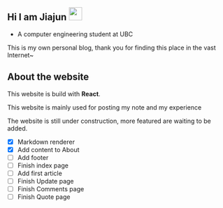 ## Hi I am Jiajun <img src="https://github.com/Light-City/Light-City/blob/main/wave.gif?raw=true" width="30px">

- A computer engineering student at UBC

This is my own personal blog, thank you for finding this place in the vast Internet~

## About the website

This website is build with **React**.

This website is mainly used for posting my note and my experience

The website is still under construction, more featured are waiting to be added.

- [x] Markdown renderer
- [x] Add content to About
- [ ] Add footer
- [ ] Finish index page
- [ ] Add first article
- [ ] Finish Update page
- [ ] Finish Comments page
- [ ] Finish Quote page
